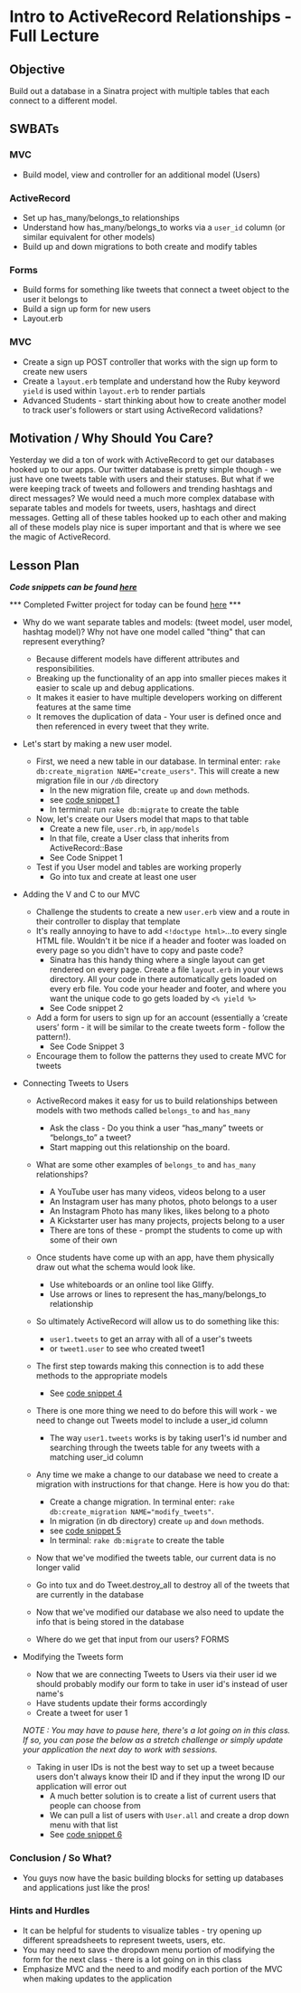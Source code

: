 # Intro to ActiveRecord Relationships - Full Lecture

## Objective

Build out a database in a Sinatra project with multiple tables that each connect to a different model.

## SWBATs

### MVC

+ Build model, view and controller for an additional model (Users)

### ActiveRecord

+ Set up has_many/belongs_to relationships
+ Understand how has_many/belongs_to works via a `user_id` column (or similar equivalent for other models)
+ Build up and down migrations to both create and modify tables

### Forms

+ Build forms for something like tweets that connect a tweet object to the user it belongs to
+ Build a sign up form for new users
+ Layout.erb

### MVC

+ Create a sign up POST controller that works with the sign up form to create new users
+ Create a `layout.erb` template and understand how the Ruby keyword `yield` is used within `layout.erb` to render partials
+ Advanced Students - start thinking about how to create another model to track user's followers or start using ActiveRecord validations?

## Motivation / Why Should You Care?

Yesterday we did a ton of work with ActiveRecord to get our databases hooked up to our apps. Our twitter database is pretty simple though - we just have one tweets table with users and their statuses. But what if we were keeping track of tweets and followers and trending hashtags and direct messages? We would need a much more complex database with separate tables and models for tweets, users, hashtags and direct messages. Getting all of these tables hooked up to each other and making all of these models play nice is super important and that is where we see the magic of ActiveRecord.

## Lesson Plan

***Code snippets can be found [here](./code-snippets.md)***

*** Completed Fwitter project for today can be found [here](https://github.com/learn-co-curriculum/hs-advanced-software-engineering-fwitter-project/tree/day04-activerecord-relationships) ***

+ Why do we want separate tables and models: (tweet model, user model, hashtag model)? Why not have one model called "thing" that can represent everything? 
  * Because different models have different attributes and responsibilities.
  * Breaking up the functionality of an app into smaller pieces makes it easier to scale up and debug applications.
  * It makes it easier to have multiple developers working on different features at the same time
  * It removes the duplication of data - Your user is defined once and then referenced in every tweet that they write.

+ Let's start by making a new user model. 
  * First, we need a new table in our database. In terminal enter: `rake db:create_migration NAME="create_users"`. This will create a new migration file in our `/db` directory
    * In the new migration file, create `up` and `down` methods.
    * see [code snippet 1](./code-snippets.md)
    * In terminal: run `rake db:migrate` to create the table
  * Now, let's create our Users model that maps to that table
    * Create a new file, `user.rb`,  in `app/models`
    * In that file, create a User class that inherits from ActiveRecord::Base
    * See Code Snippet 1
  * Test if you User model and tables are working properly
    * Go into tux and create at least one user
+ Adding the V and C to our MVC
  * Challenge the students to create a new `user.erb` view and a route in their controller to display that template
  * It's really annoying to have to add `<!doctype html>`...to every single HTML file. Wouldn't it be nice if a header and footer was loaded on every page so you didn't have to copy and paste code?
    * Sinatra has this handy thing where a single layout can get rendered on every page. Create a file `layout.erb` in your views directory. All your code in there automatically gets loaded on every erb file. You code your header and footer, and where you want the unique code to go gets loaded by `<% yield %>`
    * See Code snippet 2 
  * Add a form for users to sign up for an account (essentially a ‘create users’ form - it will be similar to the create tweets form - follow the pattern!).
    * See Code Snippet 3
  * Encourage them to follow the patterns they used to create MVC for tweets
+ Connecting Tweets to Users
  * ActiveRecord makes it easy for us to build relationships between models with two methods called `belongs_to` and `has_many`
    * Ask the class - Do you think a user “has_many” tweets or “belongs_to” a tweet?
    * Start mapping out this relationship on the board.
  * What are some other examples of `belongs_to` and `has_many` relationships? 
    * A YouTube user has many videos, videos belong to a user
    * An Instagram user has many photos, photo belongs to a user
    * An Instagram Photo has many likes, likes belong to a photo
    * A Kickstarter user has many projects, projects belong to a user
    * There are tons of these - prompt the students to come up with some of their own
  * Once students have come up with an app, have them physically draw out what the schema would look like. 
    * Use whiteboards or an online tool like Gliffy. 
    * Use arrows or lines to represent the has_many/belongs_to relationship

  * So ultimately ActiveRecord will allow us to do something like this:
    * `user1.tweets` to get an array with all of a user's tweets
    * or `tweet1.user` to see who created tweet1
  * The first step towards making this connection is to add these methods to the appropriate models
    * See [code snippet 4](./code-snippets.md)
  * There is one more thing we need to do before this will work - we need to change out Tweets model to include a user_id column
    * The way `user1.tweets` works is by taking user1's id number and searching through the tweets table for any tweets with a matching user_id column
  * Any time we make a change to our database we need to create a migration with instructions for that change. Here is how you do that:
    * Create a change migration. In terminal enter: `rake db:create_migration NAME="modify_tweets"`.
    * In migration (in db directory) create `up` and `down` methods.
    * see [code snippet 5](./code-snippets.md)
    * In terminal: `rake db:migrate` to create the table
  * Now that we've modified the tweets table, our current data is no longer valid
  * Go into tux and do Tweet.destroy_all to destroy all of the tweets that are currently in the database
  * Now that we've modified our database we also need to update the info that is being stored in the database
  * Where do we get that input from our users? FORMS
+ Modifying the Tweets form
  * Now that we are connecting Tweets to Users via their user id we should probably modify our form to take in user id's instead of user name's
  * Have students update their forms accordingly
  * Create a tweet for user 1

  *NOTE : You may have to pause here, there's a lot going on in this class. If so, you can pose the below as a stretch challenge or simply update your application the next day to work with sessions.* 

  * Taking in user IDs is not the best way to set up a tweet because users don't always know their ID and if they input the wrong ID our application will error out
    * A much better solution is to create a list of current users that people can choose from
    * We can pull a list of users with `User.all` and create a drop down menu with that list
    * See [code snippet 6](code-snippets.md)

### Conclusion / So What?
* You guys now have the basic building blocks for setting up databases and applications just like the pros!


### Hints and Hurdles
* It can be helpful for students to visualize tables - try opening up different spreadsheets to represent tweets, users, etc.
* You may need to save the dropdown menu portion of modifying the form for the next class - there is a lot going on in this class
* Emphasize MVC and the need to and modify each portion of the MVC when making updates to the application